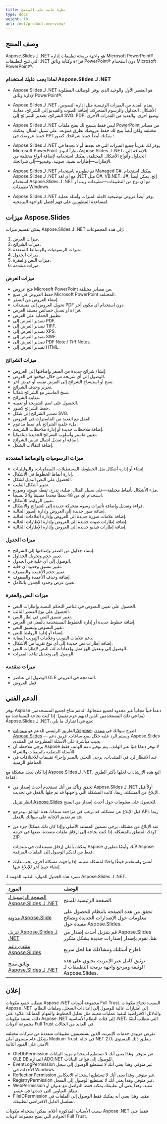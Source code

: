 ```yaml
---
title: نظرة عامة على المنتج
type: docs
weight: 10
url: /net/product-overview/
---
```




## **وصف المنتج**
Aspose.Slides لـ .NET هو واجهة برمجة تطبيقات إدارة Microsoft PowerPoint® التي تتيح لتطبيقات .NET قراءة وكتابة وثائق PowerPoint® دون استخدام Microsoft PowerPoint®. 

### لماذا يجب عليك استخدام Aspose.Slides لـ .NET

- Aspose.Slides لـ .NET هو العنصر الأول والوحيد الذي يوفر الوظائف المطلوبة لإدارة وثائق PowerPoint®. 
- Aspose.Slides لـ .NET يقدم العديد من الميزات الرئيسية مثل إدارة النصوص، الأشكال، الجداول والرسوم المتحركة، إضافة الصوت والفيديو إلى الشرائح، معاينة الشرائح، تصدير الشرائح إلى SVG، PDF، وصيغ أخرى، والعديد من القدرات الأخرى. 
- Aspose.Slides لـ .NET ليس فقط يسمح لك بفتح ملفات PowerPoint من مصادر مختلفة ولكن أيضاً يتيح لك حفظ عروضك بطرق متنوعة. على سبيل المثال، يمكنك حفظ عروضك في PPT؛ يمكنك أيضاً حفظ شرائحك كصور. 

- Aspose.Slides لـ .NET يوفر لك تقريباً جميع الميزات التي قد تجدها أو لا تجدها في Microsoft PowerPoint. نظراً لتنوع Aspose.Slides لـ .NET، بالإضافة إلى الجداول وأنواع الأشكال المختلفة، يمكنك استخدامه لإضافة أنواع مختلفة من الإطارات—إطارات نصية، صوتية، وفيديو—إلى شرائحك. 
- Aspose.Slides لـ .NET تم تطويره باستخدام Managed C#. يمكنك استخدام Aspose.Slides لـ .NET مع أي لغة .NET مثل C#، VB.NET، J#، إلخ. يمكن أيضاً استخدام Aspose.Slides لـ .NET مع أي نوع من التطبيقات—تطبيقات ويب أو تطبيقات Windows. 
- Aspose.Slides لـ .NET يوفر أيضاً عروض توضيحية كاملة الميزات وأمثلة عملية لمساعدة المطورين على فهم أفضل للواجهة البرمجية. 


## **ميزات Aspose.Slides**
يمكن تقسيم ميزات Aspose.Slides لـ .NET إلى هذه المجموعات:

1. ميزات العرض.
1. ميزات الشرائح.
1. ميزات الرسوميات والوسائط المتعددة.
1. ميزات الجدول.
1. ميزات النص والفقرة.
1. ميزات متقدمة.
### **ميزات العرض**
- فتح عروض Microsoft PowerPoint من مصادر مختلفة.
- حفظ العروض في صيغ Microsoft PowerPoint المختلفة.
- إنشاء العروض من الصفر.
- تحويل العروض إلى مستندات PDF دون استخدام أي مكون آخر.
- قراءة أو تعديل خصائص مستند العرض.
- تطبيق الحماية على العرض.
- تصدير العرض إلى PDF.
- تصدير العرض إلى TIFF.
- تصدير العرض إلى XPS.
- تصدير العرض إلى SWF.
- تصدير العرض إلى PDF Note / Tiff Notes.
- تصدير العرض إلى HTML.
### **ميزات الشرائح**
- إنشاء شرائح جديدة من الصفر وإضافتها إلى العروض.
- الوصول إلى أي شريحة من خلال موقعها في العرض.
- نسخ أو استنساخ الشرائح إلى العرض نفسه أو عرض آخر.
- تحرير وحذف الشرائح.
- نسخ الماستر مع الشرائح تلقائياً.
- معاينة الشرائح.
- الحصول على اسم الشريحة أو تعيينه.
- حفظ الشرائح كصور.
- تصدير الشرائح إلى شكل SVG.
- العمل مع العديد من الماسترات في العروض.
- ملء خلفية الشرائح بأي نمط مدعوم.
- إضافة ملاحظات جديدة أو إدارة ملاحظات الشريحة.
- تعيين ماستر وأسلوب الشرائح الجديدة ديناميكياً.
- إضافة أو تعديل انتقال عرض الشرائح.
- إضافة انتقالات الشكل.
### **ميزات الرسوميات والوسائط المتعددة**
- إنشاء أو إدارة أشكال مثل الخطوط، المستطيلات، البيضاويات، والبوليلينات.
- إدارة أنماط الخطوط في الأشكال.
- الحصول على النص البديل لشكل.
- تدوير أشكال الفليب.
- ملء الأشكال بأنماط مختلفة—على سبيل المثال، صلبة، تدرج، نمط، نسيج، وصورة.
- استخدام أي من 48 نمطاً محدداً مسبقاً و24 نسيجاً.
- تعيين الروابط للأشكال.
- قراءة وتعديل وإضافة تأثيرات رسوم متحركة جديدة إلى الشرائح والأشكال.
- إضافة صور جديدة إلى العروض وإدارة الصور الحالية.
- إضافة علامات صورة جديدة إلى العروض وإدارة العلامات الحالية.
- إضافة إطارات صوت جديدة إلى العروض وإدارة الإطارات الحالية.
- إضافة إطارات فيديو جديدة إلى العروض وإدارة الإطارات الحالية.
### **ميزات الجدول**
- إنشاء جداول من الصفر وإضافتها إلى الشرائح.
- تغيير حجم وتحريك الجداول.
- الوصول إلى أي خلية في الجدول.
- تغيير تنسيق وحدود أي خلية.
- تغيير حجم الأعمدة والصفوف.
- إضافة وحذف الأعمدة والصفوف.
- تعيين عرض وحدود الجدول بالكامل.
### **ميزات النص والفقرة**
- الحصول على تعيين النصوص في عناصر التحكم النصية وإطارات النص.
- الحصول على نوع العنصر النائب.
- تغيير تنسيق النص في إطار النص.
- إضافة خطوط جديدة أو إدارة الخطوط المستخدمة بالفعل في العرض.
- تغيير النصوص وتنسيق النص.
- إنشاء أو إدارة الروابط للنص.
- دعم علامات التبويب وعلامات التبويب الفعالة.
- إضافة إطارات نص جديدة إلى أي نوع تقريباً من الأشكال.
- الوصول إلى وتعديل الهوامش وإعدادات لف النص لإطارات النص.
- الوصول إلى وتعديل تباعد الفقرات.
### **ميزات متقدمة**
- الوصول إلى عناصر OLE المدمجة في العروض.
- قفل العروض.

## **الدعم الفني**
توفر Aspose دعماً فنياً مجانياً غير محدود لجميع منتجاتها. الدعم متاح لجميع المستخدمين (بما في ذلك المستخدمين الذين لديهم حزم تقييم). إذا كنت بحاجة للمساعدة مع Aspose.Slides لـ .NET، ضع في اعتبارك ما يلي:

- الطريق الرئيسي للدعم هو [منتديات Aspose](https://forum.aspose.com/). اطرح سؤالك في [منتدى Aspose.Slides](https://forum.aspose.com/c/slides/11) — وسيتم الرد عليه خلال بضع ساعات. فريق دعم Aspose.Slides يجيب مباشرة على الأسئلة المطروحة في المنتدى.
- يرجى ملاحظة أن Aspose لا توفر دعمًا فنيًا عبر الهاتف. يتم توفير دعم الهاتف فقط للأسئلة المتعلقة بالمبيعات والشراء.
- عند الانتظار لرد في المنتديات، يرجى التحلي بالصبر وإجراء تقييمات للاختلافات في المناطق الزمنية.

إذا كان لديك مشكلة مع Aspose.Slides لـ .NET، اتبع هذه الإرشادات لحلها بأكثر الطرق كفاءة:

- تحقق وتأكد من أنك تستخدم أحدث إصدار من Aspose.Slides لـ .NET أولاً قبل الإبلاغ عن المشكلة. ربما، كانت المشكلة التي واجهتها قد تم حلها بالفعل في تحديث.  

  انظر [تنزيل Aspose.Slides](https://www.nuget.org/packages/Aspose.Slides.NET/) للحصول على معلومات حول أحدث إصدار من المنتج.

- قبل الإبلاغ عن مشكلة، قد ترغب في مراجعة منتدانا، هذه الوثائق، ومرجع API. ربما قد تم تقديم الإجابة على سؤالك بالفعل. 

- عند الإبلاغ عن مشكلة، يرجى تضمين المستند الأصلي و(إذا كان ذلك ممكنًا) جزء من كودك المتعلق بالمشكلة. إذا كنت بحاجة إلى إرفاق ملفات متعددة، ضعها في حزمة ZIP. 

  يمكنك بأمان إرفاق مستنداتك في منتديات Aspose لأنك وأيضًا مطوري Aspose فقط من لديكم الوصول إلى الملفات المرفقة.

- أنشئ واستخدم خيطًا واحدًا لمشكلة معينة. إذا واجهت مشكلة أخرى، يجب عليك إنشاء خيط آخر للإبلاغ عنها. 

تسرد هذه الجدول الموارد التقنية المهمة لـ Aspose.Slides لـ .NET.

|**المورد**|**الوصف**|
| :- | :- |
|[الصفحة الرئيسية لـ Aspose.Slides لـ .NET](https://products.aspose.com/slides/net/)|الصفحة الرئيسية للمنتج.|
|[مدونة Aspose.Slide](https://blog.aspose.com/category/slides/)|تحقق من هذه الصفحة بانتظام للحصول على معلومات حول الإصدارات الجديدة ونصائح مفيدة حول Aspose.Slides.|
|[تنزيل Aspose.Slides لـ .NET](https://www.nuget.org/packages/Aspose.Slides.NET/)|قم بتنزيل أحدث إصدار من Aspose.Slides هنا. نقوم بإصدار إصدارات جديدة بشكل متكرر.|
|[منتدى دعم Aspose.Slides](https://forum.aspose.com/c/slides/11)|اطرح أسئلتك ومشاكلك هنا لحل سريع.|
|[وثائق منتج Aspose.Slides لـ .NET](/slides/net/)|توثيق كامل عبر الإنترنت يحتوي على هذه الوثيقة ومرجع واجهة برمجة التطبيقات لـ Aspose.Slides.|
## **إعلان**
تتطلب جميع مكونات Aspose .NET مجموعة أذونات Full Trust. السبب: تحتاج مكونات Aspose .NET إلى امتيازات عالية للوصول إلى إعدادات السجل، وملفات النظام، والدلائل الافتراضية لتنفيذ عمليات معينة مثل تحليل الخطوط والمهام المماثلة. علاوة على ذلك، تستند مكونات Aspose .NET إلى فئات النظام الأساسية .NET، التي تتطلب أيضًا مجموعة أذونات Full Trust في العديد من الحالات. 

تفرض مزودي خدمات الإنترنت الذين يستضيفون تطبيقات متعددة من شركات مختلفة بشكل عام مستوى أمان Medium Trust. في حالة NET 2.0، ينطبق ذلك المستوى الأمني على القيود التالية:

- OleDbPermission غير متوفر. وهذا يعني أنك لا تستطيع استخدام مزود البيانات OLE DB المدارة ADO.NET للوصول إلى قواعد البيانات.
- EventLogPermission غير متوفر. وهذا يعني أنك لا تستطيع الوصول إلى سجل الأحداث في Windows.
- ReflectionPermission غير متوفر. وهذا يعني أنك لا تستطيع استخدام الانعكاس.
- RegistryPermission غير متوفر. وهذا يعني أنك لا تستطيع الوصول إلى السجل.
- WebPermission مقيد. وهذا يعني أن تطبيقك يمكنه فقط التواصل مع عنوان أو نطاق العناوين التي حددتها في عنصر <trust>.
- FileIOPermission مقيد. وهذا يعني أنه يمكنك فقط الوصول إلى الملفات في تسلسل الدليل الافتراضي لتطبيقك.

بسبب الأسباب المذكورة أعلاه، يمكن استخدام مكونات Aspose .NET فقط على الخوادم التي تمنح مجموعة أذونات Full Trust.